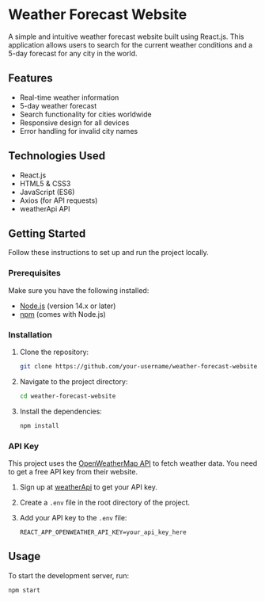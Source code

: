 # Weather Forecast Website

A simple and intuitive weather forecast website built using React.js. This application allows users to search for the current weather conditions and a 5-day forecast for any city in the world.

## Features

- Real-time weather information
- 5-day weather forecast
- Search functionality for cities worldwide
- Responsive design for all devices
- Error handling for invalid city names

## Technologies Used

- React.js
- HTML5 & CSS3
- JavaScript (ES6)
- Axios (for API requests)
- weatherApi API

## Getting Started

Follow these instructions to set up and run the project locally.

### Prerequisites

Make sure you have the following installed:

- [Node.js](https://nodejs.org/en/download/) (version 14.x or later)
- [npm](https://www.npmjs.com/get-npm) (comes with Node.js)

### Installation

1. Clone the repository:

    ```bash
    git clone https://github.com/your-username/weather-forecast-website.git
    ```

2. Navigate to the project directory:

    ```bash
    cd weather-forecast-website
    ```

3. Install the dependencies:

    ```bash
    npm install
    ```

### API Key

This project uses the [OpenWeatherMap API](https://openweathermap.org/api) to fetch weather data. You need to get a free API key from their website.

1. Sign up at [weatherApi](https://www.weatherapi.com/) to get your API key.
2. Create a `.env` file in the root directory of the project.
3. Add your API key to the `.env` file:

    ```plaintext
    REACT_APP_OPENWEATHER_API_KEY=your_api_key_here
    ```

## Usage

To start the development server, run:

```bash
npm start
